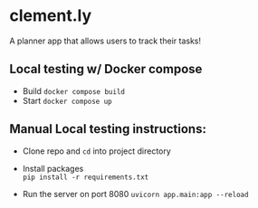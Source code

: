 # clement.ly
A planner app that allows users to track their tasks!

## Local testing w/ Docker compose
- Build
   ```docker compose build```
- Start
   ```docker compose up```

## Manual Local testing instructions:
- Clone repo and `cd` into project directory

- Install packages  
   ```pip install -r requirements.txt```

- Run the server on port 8080
    ```uvicorn app.main:app --reload```